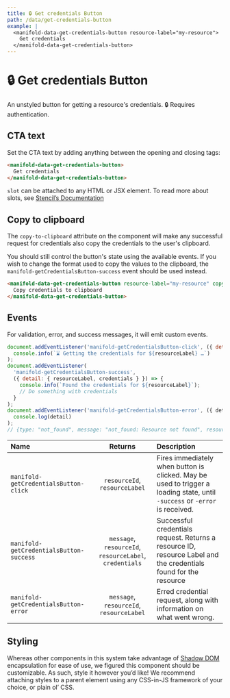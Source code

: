 ```yaml
---
title: 🔒 Get credentials Button
path: /data/get-credentials-button
example: |
  <manifold-data-get-credentials-button resource-label="my-resource">
    Get credentials
  </manifold-data-get-credentials-button>
---
```


# 🔒 Get credentials Button

An unstyled button for getting a resource's credentials. 🔒 Requires authentication.

## CTA text

Set the CTA text by adding anything between the opening and closing tags:

```html
<manifold-data-get-credentials-button>
  Get credentials
</manifold-data-get-credentials-button>
```

`slot` can be attached to any HTML or JSX element. To read more about slots, see [Stencil’s
Documentation][stencil-slot]

## Copy to clipboard

The `copy-to-clipboard` attribute on the component will make any successful request for credentials
also copy the credentials to the user's clipboard.

You should still control the button's state using the available events. If you wish to change the
format used to copy the values to the clipboard, the `manifold-getCredentialsButton-success` event
should be used instead.

```html
<manifold-data-get-credentials-button resource-label="my-resource" copy-to-clipboard="">
  Copy credentials to clipboard
</manifold-data-get-credentials-button>
```

## Events

For validation, error, and success messages, it will emit custom events.

```js
document.addEventListener('manifold-getCredentialsButton-click', ({ detail: { resourceLabel } }) =>
  console.info(`⌛ Getting the credentials for ${resourceLabel} …`)
);
document.addEventListener(
  'manifold-getCredentialsButton-success',
  ({ detail: { resourceLabel, credentials } }) => {
    console.info(`Found the credentials for ${resourceLabel}`);
    // Do something with credentials
  }
);
document.addEventListener('manifold-getCredentialsButton-error', ({ detail }) =>
  console.log(detail)
);
// {type: "not_found", message: "not_found: Resource not found", resourceid: "1234", resourceLabel: "my-resource"}
```

| Name                                    |                         Returns                         | Description                                                                                                                 |
| :-------------------------------------- | :-----------------------------------------------------: | :-------------------------------------------------------------------------------------------------------------------------- |
| `manifold-getCredentialsButton-click`   |              `resourceId`, `resourceLabel`              | Fires immediately when button is clicked. May be used to trigger a loading state, until `-success` or `-error` is received. |
| `manifold-getCredentialsButton-success` | `message`, `resourceId`, `resourceLabel`, `credentials` | Successful credentials request. Returns a resource ID, resource Label and the credentials found for the resource            |
| `manifold-getCredentialsButton-error`   |        `message`, `resourceId`, `resourceLabel`         | Erred credential request, along with information on what went wrong.                                                        |

## Styling

Whereas other components in this system take advantage of [Shadow DOM][shadow-dom] encapsulation for
ease of use, we figured this component should be customizable. As such, style it however you’d like!
We recommend attaching styles to a parent element using any CSS-in-JS framework of your choice, or
plain ol’ CSS.

[shadow-dom]: https://developers.google.com/web/fundamentals/web-components/shadowdom
[stencil-slot]: https://stenciljs.com/docs/templating-jsx/
